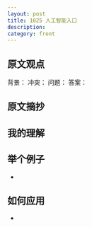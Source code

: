```yaml
---
layout: post
title: 1025 人工智能入口
description: 
category: front
---
```


## 原文观点
背景：
冲突：
问题：
答案：

## 原文摘抄


## 我的理解

## 举个例子
- 

## 如何应用
- 